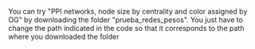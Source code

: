 You can try "PPI networks, node size by centrality and color assigned by OG" by downloading the folder "prueba_redes_pesos". 
You just have to change the path indicated in the code so that it corresponds to the path where you downloaded the folder
